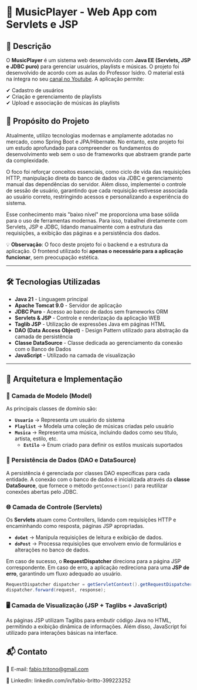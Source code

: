 # 🎵 MusicPlayer - Web App com Servlets e JSP  

## 📌 Descrição  
O **MusicPlayer** é um sistema web desenvolvido com **Java EE (Servlets, JSP e JDBC puro)** para gerenciar usuários, playlists e músicas. O projeto foi desenvolvido de acordo com as aulas do Professor Isidro. O material está na íntegra no seu [canal no Youtube](https://www.youtube.com/playlist?list=PLjcmNukBom6_5C4NrQ3Enpg37wP7fKqvJ). A aplicação permite:  

✔ Cadastro de usuários  
✔ Criação e gerenciamento de playlists  
✔ Upload e associação de músicas às playlists  

## 🎯 Propósito do Projeto

Atualmente, utilizo tecnologias modernas e amplamente adotadas no mercado, como Spring Boot e JPA/Hibernate. No entanto, este projeto foi um estudo aprofundado para compreender os fundamentos do desenvolvimento web sem o uso de frameworks que abstraem grande parte da complexidade.

O foco foi reforçar conceitos essenciais, como ciclo de vida das requisições HTTP, manipulação direta do banco de dados via JDBC e gerenciamento manual das dependências do servidor. Além disso, implementei o controle de sessão de usuário, garantindo que cada requisição estivesse associada ao usuário correto, restringindo acessos e personalizando a experiência do sistema.

Esse conhecimento mais "baixo nível" me proporciona uma base sólida para o uso de ferramentas modernas. Para isso, trabalhei diretamente com Servlets, JSP e JDBC, lidando manualmente com a estrutura das requisições, a exibição das páginas e a persistência dos dados. 

💡 **Observação**: O foco deste projeto foi o backend e a estrutura da aplicação. O frontend utilizado foi **apenas o necessário para a aplicação funcionar**, sem preocupação estética.  

---

## 🛠 Tecnologias Utilizadas  

- **Java 21** - Linguagem principal  
- **Apache Tomcat 9.0** - Servidor de aplicação  
- **JDBC Puro** - Acesso ao banco de dados sem frameworks ORM  
- **Servlets & JSP** - Controle e renderização da aplicação WEB
- **Taglib JSP** - Utilização de expressões Java em páginas HTML  
- **DAO (Data Access Object)** - Design Pattern utilizado para abstração da camada de persistência  
- **Classe DataSource** - Classe dedicada ao gerenciamento da conexão com o Banco de Dados
- **JavaScript** - Utilizado na camada de visualização  

---

## 🎯 Arquitetura e Implementação  

### 📂 **Camada de Modelo (Model)**  
As principais classes de domínio são:  

- **`Usuario`** → Representa um usuário do sistema  
- **`Playlist`** → Modela uma coleção de músicas criadas pelo usuário  
- **`Musica`** → Representa uma música, incluindo dados como seu título, artista, estilo, etc.
  - **`Estilo`** → Enum criado para definir os estilos musicais suportados  

### 🔄 **Persistência de Dados (DAO e DataSource)**  
A persistência é gerenciada por classes DAO específicas para cada entidade. A conexão com o banco de dados é inicializada através da **classe DataSource**, que fornece o método `getConnection()` para reutilizar conexões abertas pelo JDBC.  

### 🌐 **Camada de Controle (Servlets)**  
Os **Servlets** atuam como Controllers, lidando com requisições HTTP e encaminhando como resposta, páginas JSP apropriadas.  

- **`doGet`** → Manipula requisições de leitura e exibição de dados.  
- **`doPost`** → Processa requisições que envolvem envio de formulários e alterações no banco de dados.  

Em caso de sucesso, o **RequestDispatcher** direciona para a página JSP correspondente. Em caso de erro, a aplicação redireciona para uma **JSP de erro**, garantindo um fluxo adequado ao usuário.  

```java
RequestDispatcher dispatcher = getServletContext().getRequestDispatcher("/exemploDeRedirecionamento.jsp");
dispatcher.forward(request, response);
```

### 🖥 Camada de Visualização (JSP + Taglibs + JavaScript)
As páginas JSP utilizam Taglibs para embutir código Java no HTML, permitindo a exibição dinâmica de informações. Além disso, JavaScript foi utilizado para interações básicas na interface.


## 📬 Contato
📧 E-mail: fabio.tritono@gmail.com

🐙 LinkedIn: linkedin.com/in/fabio-britto-399223252
